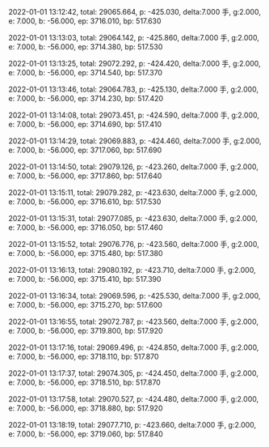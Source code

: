 2022-01-01 13:12:42, total: 29065.664, p: -425.030, delta:7.000 手, g:2.000, e: 7.000, b: -56.000, ep: 3716.010, bp: 517.630

2022-01-01 13:13:03, total: 29064.142, p: -425.860, delta:7.000 手, g:2.000, e: 7.000, b: -56.000, ep: 3714.380, bp: 517.530

2022-01-01 13:13:25, total: 29072.292, p: -424.420, delta:7.000 手, g:2.000, e: 7.000, b: -56.000, ep: 3714.540, bp: 517.370

2022-01-01 13:13:46, total: 29064.783, p: -425.130, delta:7.000 手, g:2.000, e: 7.000, b: -56.000, ep: 3714.230, bp: 517.420

2022-01-01 13:14:08, total: 29073.451, p: -424.590, delta:7.000 手, g:2.000, e: 7.000, b: -56.000, ep: 3714.690, bp: 517.410

2022-01-01 13:14:29, total: 29069.883, p: -424.460, delta:7.000 手, g:2.000, e: 7.000, b: -56.000, ep: 3717.060, bp: 517.690

2022-01-01 13:14:50, total: 29079.126, p: -423.260, delta:7.000 手, g:2.000, e: 7.000, b: -56.000, ep: 3717.860, bp: 517.640

2022-01-01 13:15:11, total: 29079.282, p: -423.630, delta:7.000 手, g:2.000, e: 7.000, b: -56.000, ep: 3716.610, bp: 517.530

2022-01-01 13:15:31, total: 29077.085, p: -423.630, delta:7.000 手, g:2.000, e: 7.000, b: -56.000, ep: 3716.050, bp: 517.460

2022-01-01 13:15:52, total: 29076.776, p: -423.560, delta:7.000 手, g:2.000, e: 7.000, b: -56.000, ep: 3715.480, bp: 517.380

2022-01-01 13:16:13, total: 29080.192, p: -423.710, delta:7.000 手, g:2.000, e: 7.000, b: -56.000, ep: 3715.410, bp: 517.390

2022-01-01 13:16:34, total: 29069.596, p: -425.530, delta:7.000 手, g:2.000, e: 7.000, b: -56.000, ep: 3715.270, bp: 517.600

2022-01-01 13:16:55, total: 29072.787, p: -423.560, delta:7.000 手, g:2.000, e: 7.000, b: -56.000, ep: 3719.800, bp: 517.920

2022-01-01 13:17:16, total: 29069.496, p: -424.850, delta:7.000 手, g:2.000, e: 7.000, b: -56.000, ep: 3718.110, bp: 517.870

2022-01-01 13:17:37, total: 29074.305, p: -424.450, delta:7.000 手, g:2.000, e: 7.000, b: -56.000, ep: 3718.510, bp: 517.870

2022-01-01 13:17:58, total: 29070.527, p: -424.480, delta:7.000 手, g:2.000, e: 7.000, b: -56.000, ep: 3718.880, bp: 517.920

2022-01-01 13:18:19, total: 29077.710, p: -423.660, delta:7.000 手, g:2.000, e: 7.000, b: -56.000, ep: 3719.060, bp: 517.840